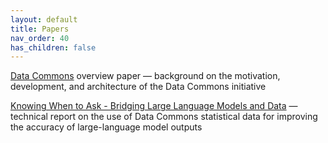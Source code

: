 ```yaml
---
layout: default
title: Papers
nav_order: 40
has_children: false
---
```


[Data Commons](http://arxiv.org/abs/2309.13054) overview paper &mdash; background on the motivation, development, and architecture of the Data Commons initiative

[Knowing When to Ask - Bridging Large Language Models and Data]() &mdash; technical report on the use of Data Commons statistical data for improving the accuracy of large-language model outputs